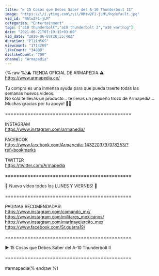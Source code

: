 ```yaml
---
title: "► 15 Cosas que Debes Saber del A-10 Thunderbolt II"
image: "https:\/\/i.ytimg.com\/vi\/Rhtw2F1-jLM\/hqdefault.jpg"
vid_id: "Rhtw2F1-jLM"
categories: "Entertainment"
tags: ["a10 thunderbolt","a10 thunderbolt 2","a10 warthog"]
date: "2021-06-21T07:19:15+03:00"
vid_date: "2019-06-03T20:55:40Z"
duration: "PT11M56S"
viewcount: "1714269"
likeCount: "34889"
dislikeCount: "700"
channel: "Armapedia"
---
```

{% raw %}⚠ TIENDA OFICIAL DE ARMAPEDIA  ⚠<br /> <a rel="nofollow" target="blank" href="https://www.armapedia.co/">https://www.armapedia.co/</a><br /><br />Tu compra es una inmensa ayuda para que pueda traerte todas las semanas nuevos vídeos. <br />No solo te llevas un producto... te llevas un pequeño trozo de Armapedia...<br />Muchas gracias por tu apoyo! 🤙💥<br /><br />=============================================<br /><br />INSTAGRAM<br /><a rel="nofollow" target="blank" href="https://www.instagram.com/armapedia/">https://www.instagram.com/armapedia/</a><br /><br />FACEBOOK<br /><a rel="nofollow" target="blank" href="https://www.facebook.com/Armapedia-1432203797078253/?ref=bookmarks">https://www.facebook.com/Armapedia-1432203797078253/?ref=bookmarks</a><br /><br />TWITTER<br /><a rel="nofollow" target="blank" href="https://twitter.com/Armapedia">https://twitter.com/Armapedia</a><br /><br />=============================================<br /><br />📅 Nuevo vídeo todos los LUNES Y VIERNES! 📅<br /><br />=============================================<br /><br />PAGINAS RECOMENDADAS!<br /><a rel="nofollow" target="blank" href="https://www.instagram.com/comando_mx/">https://www.instagram.com/comando_mx/</a><br /><a rel="nofollow" target="blank" href="https://www.instagram.com/militares_mexicanos/">https://www.instagram.com/militares_mexicanos/</a><br /><a rel="nofollow" target="blank" href="https://www.instagram.com/marinayejercito_mex">https://www.instagram.com/marinayejercito_mex</a><br /><a rel="nofollow" target="blank" href="https://www.facebook.com/Sr.guerra19/">https://www.facebook.com/Sr.guerra19/</a><br /><br />=============================================<br /><br />► 15 Cosas que Debes Saber del A-10 Thunderbolt II<br /><br />=============================================<br /><br />#armapedia{% endraw %}
